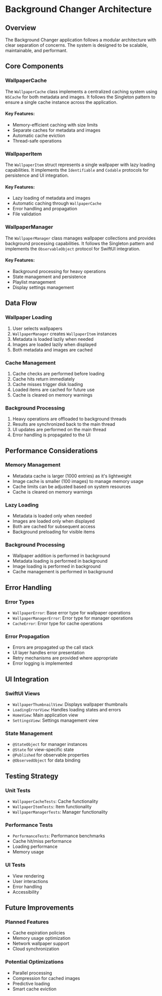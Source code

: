 # Background Changer Architecture

## Overview

The Background Changer application follows a modular architecture with clear separation of concerns. The system is designed to be scalable, maintainable, and performant.

## Core Components

### WallpaperCache

The `WallpaperCache` class implements a centralized caching system using `NSCache` for both metadata and images. It follows the Singleton pattern to ensure a single cache instance across the application.

#### Key Features:
- Memory-efficient caching with size limits
- Separate caches for metadata and images
- Automatic cache eviction
- Thread-safe operations

### WallpaperItem

The `WallpaperItem` struct represents a single wallpaper with lazy loading capabilities. It implements the `Identifiable` and `Codable` protocols for persistence and UI integration.

#### Key Features:
- Lazy loading of metadata and images
- Automatic caching through `WallpaperCache`
- Error handling and propagation
- File validation

### WallpaperManager

The `WallpaperManager` class manages wallpaper collections and provides background processing capabilities. It follows the Singleton pattern and implements the `ObservableObject` protocol for SwiftUI integration.

#### Key Features:
- Background processing for heavy operations
- State management and persistence
- Playlist management
- Display settings management

## Data Flow

### Wallpaper Loading

1. User selects wallpapers
2. `WallpaperManager` creates `WallpaperItem` instances
3. Metadata is loaded lazily when needed
4. Images are loaded lazily when displayed
5. Both metadata and images are cached

### Cache Management

1. Cache checks are performed before loading
2. Cache hits return immediately
3. Cache misses trigger disk loading
4. Loaded items are cached for future use
5. Cache is cleared on memory warnings

### Background Processing

1. Heavy operations are offloaded to background threads
2. Results are synchronized back to the main thread
3. UI updates are performed on the main thread
4. Error handling is propagated to the UI

## Performance Considerations

### Memory Management

- Metadata cache is larger (1000 entries) as it's lightweight
- Image cache is smaller (100 images) to manage memory usage
- Cache limits can be adjusted based on system resources
- Cache is cleared on memory warnings

### Lazy Loading

- Metadata is loaded only when needed
- Images are loaded only when displayed
- Both are cached for subsequent access
- Background preloading for visible items

### Background Processing

- Wallpaper addition is performed in background
- Metadata loading is performed in background
- Image loading is performed in background
- Cache management is performed in background

## Error Handling

### Error Types

- `WallpaperError`: Base error type for wallpaper operations
- `WallpaperManagerError`: Error type for manager operations
- `CacheError`: Error type for cache operations

### Error Propagation

- Errors are propagated up the call stack
- UI layer handles error presentation
- Retry mechanisms are provided where appropriate
- Error logging is implemented

## UI Integration

### SwiftUI Views

- `WallpaperThumbnailView`: Displays wallpaper thumbnails
- `LoadingErrorView`: Handles loading states and errors
- `HomeView`: Main application view
- `SettingsView`: Settings management view

### State Management

- `@StateObject` for manager instances
- `@State` for view-specific state
- `@Published` for observable properties
- `@ObservedObject` for data binding

## Testing Strategy

### Unit Tests

- `WallpaperCacheTests`: Cache functionality
- `WallpaperItemTests`: Item functionality
- `WallpaperManagerTests`: Manager functionality

### Performance Tests

- `PerformanceTests`: Performance benchmarks
- Cache hit/miss performance
- Loading performance
- Memory usage

### UI Tests

- View rendering
- User interactions
- Error handling
- Accessibility

## Future Improvements

### Planned Features

- Cache expiration policies
- Memory usage optimization
- Network wallpaper support
- Cloud synchronization

### Potential Optimizations

- Parallel processing
- Compression for cached images
- Predictive loading
- Smart cache eviction 